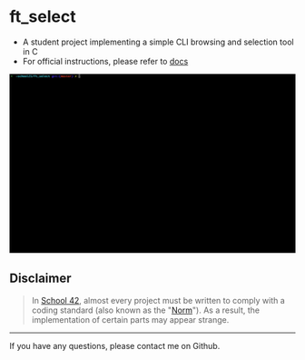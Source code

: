# ft_select

* A student project implementing a simple CLI browsing and selection tool in C
* For official instructions, please refer to [docs](docs/subjects/ft_select.en.pdf)

![](docs/ft_select.gif)

## Disclaimer
> In [School 42](https://en.wikipedia.org/wiki/42_(school)), almost every project must be written to comply with a coding standard (also known as the "[Norm](./docs/subjects/norme.en.pdf)"). As a result, the implementation of certain parts may appear strange.

---
If you have any questions, please contact me on Github.
